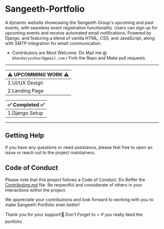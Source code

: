 # Sangeeth-Portfolio
A dynamic website showcasing the Sangeeth Group's upcoming and past events, with seamless event registration functionality. Users can sign up for upcoming events and receive automated email notifications. Powered by Django, and featuring a blend of vanilla HTML, CSS, and JavaScript, along with SMTP integration for email communication.

- Contributors are Most Welcome. Do Mail me @ `bhandarysuhas7@gmail.com` / Fork the Repo and Make pull requests.



------------------------        
|⚠️ UPCOMMING WORK ⚠️ |
|----------------------|
|  1.UI/UX Design      |
|  2.Landing Page      |

|✅    Completed   ✅ |
|----------------------|
|  1.Django Setup      |
------------------------


## Getting Help
If you have any questions or need assistance, please feel free to open an issue or reach out to the project maintainers.

## Code of Conduct
Please note that this project follows a Code of Conduct. Do Reffer the [Contributing.md](https://github.com/kinderasteroid/Sangeeth-Portfolio/blob/main/CONTRIBUTING.md) file.
Be respectful and considerate of others in your interactions within the project.

We appreciate your contributions and look forward to working with you to make Sangeeth Portfolio even better!

Thank you for your support!💓
Don't Forget to ⭐ if you really liked the portfolio

